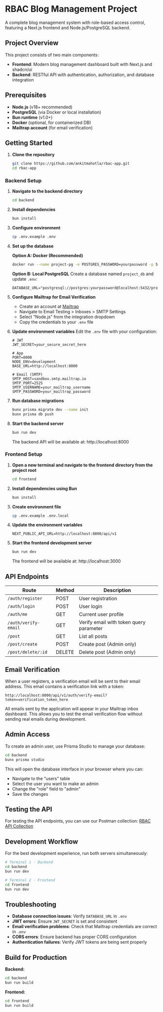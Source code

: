 # RBAC Blog Management Project

A complete blog management system with role-based access control, featuring a Next.js frontend and Node.js/PostgreSQL backend.

## Project Overview

This project consists of two main components:
- **Frontend**: Modern blog management dashboard built with Next.js and shadcn/ui
- **Backend**: RESTful API with authentication, authorization, and database integration

## Prerequisites

- **Node.js** (v18+ recommended)
- **PostgreSQL** (via Docker or local installation)
- **Bun runtime** (v1.0+)
- **Docker** (optional, for containerized DB)
- **Mailtrap account** (for email verification)

## Getting Started

1. **Clone the repository**
   ```bash
   git clone https://github.com/ankitmahotla/rbac-app.git
   cd rbac-app
   ```

### Backend Setup

1. **Navigate to the backend directory**
   ```bash
   cd backend
   ```

2. **Install dependencies**
   ```bash
   bun install
   ```

3. **Configure environment**
   ```bash
   cp .env.example .env
   ```

4. **Set up the database**

   **Option A: Docker (Recommended)**
   ```bash
   docker run --name project-pg -e POSTGRES_PASSWORD=yourpassword -p 5432:5432 -d postgres:15
   ```

   **Option B: Local PostgreSQL**
   Create a database named `project_db` and update `.env`:
   ```
   DATABASE_URL="postgresql://postgres:yourpassword@localhost:5432/project_db"
   ```

5. **Configure Mailtrap for Email Verification**
   - Create an account at [Mailtrap](https://mailtrap.io/)
   - Navigate to Email Testing > Inboxes > SMTP Settings
   - Select "Node.js" from the integration dropdown
   - Copy the credentials to your `.env` file

6. **Update environment variables**
   Edit the `.env` file with your configuration:

   ```
   # JWT
   JWT_SECRET=your_secure_secret_here

   # App
   PORT=8000
   NODE_ENV=development
   BASE_URL=http://localhost:8000

   # Email (SMTP)
   SMTP_HOST=sandbox.smtp.mailtrap.io
   SMTP_PORT=2525
   SMTP_USERNAME=your_mailtrap_username
   SMTP_PASSWORD=your_mailtrap_password
   ```

7. **Run database migrations**
   ```bash
   bunx prisma migrate dev --name init
   bunx prisma db push
   ```

8. **Start the backend server**
   ```bash
   bun run dev
   ```
   The backend API will be available at: http://localhost:8000

### Frontend Setup

1. **Open a new terminal and navigate to the frontend directory from the project root**
   ```bash
   cd frontend
   ```

2. **Install dependencies using Bun**
   ```bash
   bun install
   ```

3. **Create environment file**
   ```bash
   cp .env.example .env.local
   ```

4. **Update the environment variables**
   ```
   NEXT_PUBLIC_API_URL=http://localhost:8000/api/v1
   ```

5. **Start the frontend development server**
   ```bash
   bun run dev
   ```
   The frontend will be available at: http://localhost:3000

## API Endpoints

| Route | Method | Description |
|-------|--------|-------------|
| `/auth/register` | POST | User registration |
| `/auth/login` | POST | User login |
| `/auth/me` | GET | Current user profile |
| `/auth/verify-email` | GET | Verify email with token query parameter |
| `/post` | GET | List all posts |
| `/post/create` | POST | Create post (Admin only) |
| `/post/delete/:id` | DELETE | Delete post (Admin only) |

## Email Verification

When a user registers, a verification email will be sent to their email address. This email contains a verification link with a token:

```
http://localhost:8000/api/v1/auth/verify-email?token=verification_token_here
```

All emails sent by the application will appear in your Mailtrap inbox dashboard. This allows you to test the email verification flow without sending real emails during development.

## Admin Access

To create an admin user, use Prisma Studio to manage your database:
```bash
cd backend
bunx prisma studio
```

This will open the database interface in your browser where you can:
- Navigate to the "users" table
- Select the user you want to make an admin
- Change the "role" field to "admin"
- Save the changes

## Testing the API

For testing the API endpoints, you can use our Postman collection:
[RBAC API Collection](https://www.postman.com/maintenance-specialist-15939562/rbac/collection/tmtbvje/rbac?share=true)

## Development Workflow

For the best development experience, run both servers simultaneously:

```bash
# Terminal 1 - Backend
cd backend
bun run dev

# Terminal 2 - Frontend
cd frontend
bun run dev
```

## Troubleshooting

- **Database connection issues**: Verify `DATABASE_URL` in `.env`
- **JWT errors**: Ensure `JWT_SECRET` is set and consistent
- **Email verification problems**: Check that Mailtrap credentials are correct in `.env`
- **CORS errors**: Ensure backend has proper CORS configuration
- **Authentication failures**: Verify JWT tokens are being sent properly

## Build for Production

**Backend:**
```bash
cd backend
bun run build
```

**Frontend:**
```bash
cd frontend
bun run build
```